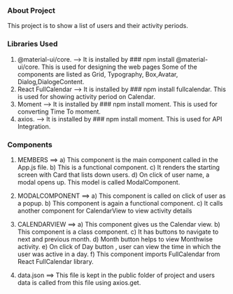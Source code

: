### About Project 
This project is to show a list of users and their activity periods.

### Libraries Used
1. @material-ui/core. --> It is installed by ### npm install  @material-ui/core. This is used for designing the web pages
  Some of the components are listed as Grid, Typography, Box,Avatar, Dialog,DialogeContent.
2. React FullCalendar --> It is installed by ### npm install fullcalendar. This is used for showing activity period on Calendar.
3. Moment             --> It is installed by ### npm install moment. This is used for converting Time To moment.
4. axios.             --> It is installed by ### npm install moment. This is used for API Integration.

### Components
1. MEMBERS         ==> a) This component is the main component called in the App.js file.
                       b) This is a functional component.
                       c) It renders the starting screen with Card that lists down users.
                       d) On click of user name, a modal opens up. This model is called ModalComponent.
2. MODALCOMPONENT  ==> a) This component is called on click of user as a popup.
                       b) This component is again a functional component.
                       c) It calls another component for CalendarView to view activity details
                       
3. CALENDARVIEW    ==> a) This component gives us the Calendar view.
                       b) This component is a class component.
                       c) It has buttons to navigate to next and previous month.
                       d) Month button helps to view Monthwise activity.
                       e) On click of Day button , user can view the time in which the user was active in a day.
                       f) This component imports FullCalendar from React FullCalendar library.
4. data.json        ==> This file is kept in the public folder of project and users data is called from this file using axios.get.


                 
  



